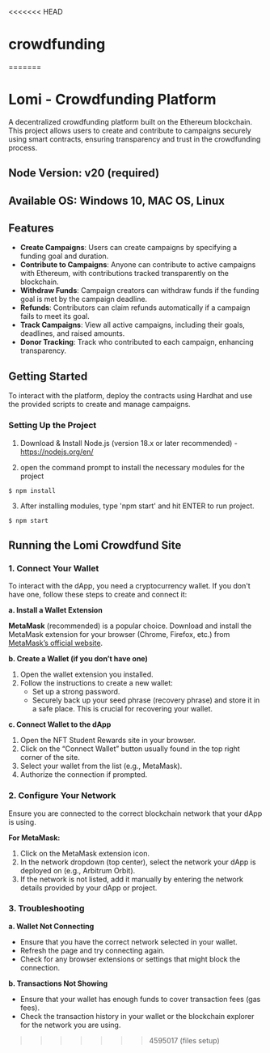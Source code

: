 <<<<<<< HEAD
# crowdfunding
=======
# Lomi - Crowdfunding Platform

A decentralized crowdfunding platform built on the Ethereum blockchain. This project allows users to create and contribute to campaigns securely using smart contracts, ensuring transparency and trust in the crowdfunding process.

## Node Version: v20 (required)
## Available OS: Windows 10, MAC OS, Linux

## Features

- **Create Campaigns**: Users can create campaigns by specifying a funding goal and duration.
- **Contribute to Campaigns**: Anyone can contribute to active campaigns with Ethereum, with contributions tracked transparently on the blockchain.
- **Withdraw Funds**: Campaign creators can withdraw funds if the funding goal is met by the campaign deadline.
- **Refunds**: Contributors can claim refunds automatically if a campaign fails to meet its goal.
- **Track Campaigns**: View all active campaigns, including their goals, deadlines, and raised amounts.
- **Donor Tracking**: Track who contributed to each campaign, enhancing transparency.

## Getting Started

To interact with the platform, deploy the contracts using Hardhat and use the provided scripts to create and manage campaigns.

### Setting Up the Project
1) Download & Install Node.js (version 18.x or later recommended) - https://nodejs.org/en/

2) open the command prompt to install the necessary modules for the project
```
$ npm install
```
3) After installing modules, type 'npm start' and hit ENTER to run project.
```
$ npm start
```
## Running the Lomi Crowdfund Site

### 1. **Connect Your Wallet**

To interact with the dApp, you need a cryptocurrency wallet. If you don't have one, follow these steps to create and connect it:

**a. Install a Wallet Extension**

 **MetaMask** (recommended) is a popular choice. Download and install the MetaMask extension for your browser (Chrome, Firefox, etc.) from [MetaMask’s official website](https://metamask.io/download.html).

**b. Create a Wallet (if you don’t have one)**

1. Open the wallet extension you installed.
2. Follow the instructions to create a new wallet:
   - Set up a strong password.
   - Securely back up your seed phrase (recovery phrase) and store it in a safe place. This is crucial for recovering your wallet.

**c. Connect Wallet to the dApp**

1. Open the NFT Student Rewards site in your browser.
2. Click on the “Connect Wallet” button usually found in the top right corner of the site.
3. Select your wallet from the list (e.g., MetaMask).
4. Authorize the connection if prompted.

### 2. **Configure Your Network**

Ensure you are connected to the correct blockchain network that your dApp is using. 

**For MetaMask:**

1. Click on the MetaMask extension icon.
2. In the network dropdown (top center), select the network your dApp is deployed on (e.g., Arbitrum Orbit).
3. If the network is not listed, add it manually by entering the network details provided by your dApp or project.

### 3. **Troubleshooting**

**a. Wallet Not Connecting**

- Ensure that you have the correct network selected in your wallet.
- Refresh the page and try connecting again.
- Check for any browser extensions or settings that might block the connection.

**b. Transactions Not Showing**

- Ensure that your wallet has enough funds to cover transaction fees (gas fees).
- Check the transaction history in your wallet or the blockchain explorer for the network you are using.
>>>>>>> 4595017 (files setup)
